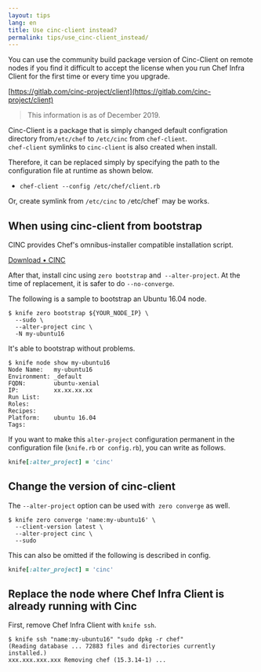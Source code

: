 ```yaml
---
layout: tips
lang: en
title: Use cinc-client instead?
permalink: tips/use_cinc-client_instead/
---
```


You can use the community build package version of Cinc-Client on remote nodes if you find it difficult to accept the license when you run Chef Infra Client for the first time or every time you upgrade.

[https://gitlab.com/cinc-project/client](https://gitlab.com/cinc-project/client)

> This information is as of December 2019.

Cinc-Client is a package that is simply changed default configration directory from`/etc/chef` to `/etc/cinc` from `chef-client`.  
`chef-client` symlinks to `cinc-client` is also created when install.

Therefore, it can be replaced simply by specifying the path to the configuration file at runtime as shown below.

- `chef-client --config /etc/chef/client.rb`

Or, create symlink from `/etc/cinc` to `/`etc/chef` may be works.

## When using cinc-client from bootstrap

CINC provides Chef's omnibus-installer compatible installation script.

[Download • CINC](https://cinc-project.gitlab.io/download/)

After that, install cinc using `zero bootstrap` and` --alter-project`. At the time of replacement, it is safer to do `--no-converge`.

The following is a sample to bootstrap an Ubuntu 16.04 node.

```shell
$ knife zero bootstrap ${YOUR_NODE_IP} \
  --sudo \
  --alter-project cinc \
  -N my-ubuntu16
```

It's able to bootstrap without problems.

```shell
$ knife node show my-ubuntu16
Node Name:   my-ubuntu16
Environment: _default
FQDN:        ubuntu-xenial
IP:          xx.xx.xx.xx
Run List:    
Roles:       
Recipes:     
Platform:    ubuntu 16.04
Tags:        
```

If you want to make this `alter-project` configuration permanent in the configuration file (`knife.rb` or` config.rb`), you can write as follows.

```ruby
knife[:alter_project] = 'cinc'
```

## Change the version of cinc-client

The `--alter-project` option can be used with` zero converge` as well.

```shell
$ knife zero converge 'name:my-ubuntu16' \
  --client-version latest \
  --alter-project cinc \
  --sudo
```

This can also be omitted if the following is described in config.

```ruby
knife[:alter_project] = 'cinc'
```


## Replace the node where Chef Infra Client is already running with Cinc

First, remove Chef Infra Client with `knife ssh`.

```shell
$ knife ssh "name:my-ubuntu16" "sudo dpkg -r chef"
(Reading database ... 72883 files and directories currently installed.)
xxx.xxx.xxx.xxx Removing chef (15.3.14-1) ...
```

